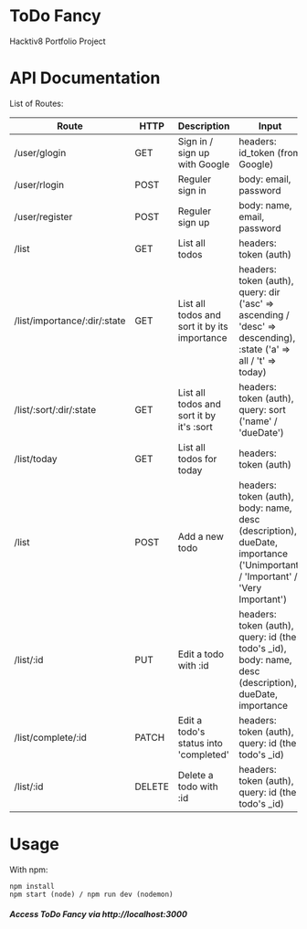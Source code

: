 # ToDo Fancy
Hacktiv8 Portfolio Project

# API Documentation
List of Routes:   

Route                        | HTTP   | Description                                  | Input
-----------------------------|--------|----------------------------------------------|--------
/user/glogin                 | GET    | Sign in / sign up with Google                | headers: id_token (from Google)
/user/rlogin                 | POST   | Reguler sign in                              | body: email, password
/user/register               | POST   | Reguler sign up                              | body: name, email, password
/list                        | GET    | List all todos                               | headers: token (auth)
/list/importance/:dir/:state | GET    | List all todos and sort it by its importance | headers: token (auth), query: dir ('asc' => ascending / 'desc' => descending), :state ('a' => all / 't' => today)
/list/:sort/:dir/:state      | GET    | List all todos and sort it by it's :sort     | headers: token (auth), query: sort ('name' / 'dueDate')
/list/today                  | GET    | List all todos for today                     | headers: token (auth)
/list                        | POST   | Add a new todo                               | headers: token (auth), body: name, desc (description), dueDate, importance ('Unimportant' / 'Important' / 'Very Important')
/list/:id                    | PUT    | Edit a todo with :id                         | headers: token (auth), query: id (the todo's _id), body: name, desc (description), dueDate, importance
/list/complete/:id           | PATCH  | Edit a todo's status into 'completed'        | headers: token (auth), query: id (the todo's _id)
/list/:id                    | DELETE | Delete a todo with :id                       | headers: token (auth), query: id (the todo's _id)

# Usage
With npm:
```  
npm install
npm start (node) / npm run dev (nodemon)
```
##### Access ToDo Fancy via http://localhost:3000